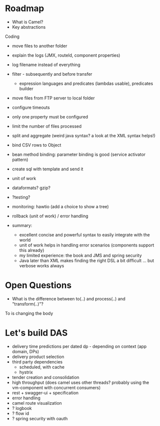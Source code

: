 
Roadmap
=======

* What is Camel?
* Key abstractions

Coding
* move files to another folder
* explain the logs (JMX, routeId, component properties)
* log filename instead of everything
* filter - subsequently and before transfer
  * expression languages and predicates (lambdas usable), predicates builder
* move files from FTP server to local folder
* configure timeouts
* only one property must be configured
* limit the number of files processed
* split and aggregate (weird java syntax? a look at the XML syntax helps!)
* bind CSV rows to Object
* bean method binding: parameter binding is good (service activator pattern)
* create sql with template and send it

* unit of work

* dataformats? gzip?
* ?testing?
* monitoring: hawtio (add a choice to show a tree)

* rollback (unit of work) / error handling

* summary:
  * excellent concise and powerful syntax to easily integrate with the world
  * unit of work helps in handling error scenarios (components support this already)
  * my limited experience: the book and JMS and spring security
  * Java later than XML makes finding the right DSL a bit difficult ... but verbose works always

Open Questions
==============

* What is the difference between to(..) and process(..) and "transform(..)"?

To is changing the body


Let's build DAS
===============
 * delivery time predictions per dated dp - depending on context (app domain, DPs)
 * delivery product selection
 * third party dependencies
   * scheduled, with cache
   * hystrix
 * tender creation and consolidation
 * high throughput (does camel uses other threads? probably using the vm-component with concurrent consumers)
 * rest + swagger-ui + specification
 * error handling
 * camel route visualization
 * ? logbook
 * ? flow id
 * ? spring security with oauth
